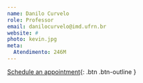 ```yaml
---
name: Danilo Curvelo
role: Professor
email: danilocurvelo@imd.ufrn.br
website: #
photo: kevin.jpg
meta:
  Atendimento: 246M
---
```


[Schedule an appointment](#){: .btn .btn-outline }
